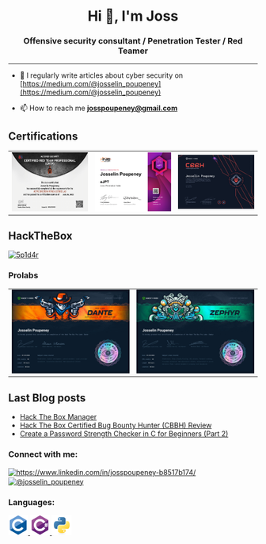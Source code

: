 <h1 align="center">Hi 👋, I'm Joss</h1>
<h3 align="center">Offensive security consultant / Penetration Tester / Red Teamer</h3>

---

- 📝 I regularly write articles about cyber security on [https://medium.com/@josselin_poupeney](https://medium.com/@josselin_poupeney)

- 📫 How to reach me **josspoupeney@gmail.com**
  
## Certifications
<table>
  <tr>
    <td><img src="https://github.com/josspo/josspo/blob/main/cert%20img/crtp.png" alt="CRTP" width="300"></td>
    <td><img src="https://github.com/josspo/josspo/blob/main/cert%20img/eJPT.png?raw=true" alt="eJPT" width="300"></td>
    <td><img src="https://github.com/josspo/josspo/blob/main/cert%20img/cbbh.png?raw=true" alt="CBBH" width="300"></td>
  </tr>
</table>


## HackTheBox
[ ![5p1d4r](https://www.hackthebox.eu/badge/image/515499)](https://www.hackthebox.eu/home/users/profile/515499)

### Prolabs
<table>
  <tr>
    <td><img src="https://github.com/josspo/josspo/blob/main/cert%20img/Dante-1.png?raw=true" alt="Dante" width="300"></td>
    <td><img src="https://github.com/josspo/josspo/blob/main/cert%20img/Zephyr-1.png?raw=true" alt="Zephyr" width="300"></td>
  </tr>
</table>


## Last Blog posts
<!-- BLOG-POST-LIST:START -->
- [Hack The Box Manager](https://medium.com/@josselin_poupeney/hackthebox-manager-8a3446a87707?source=rss-b99e3a5eda81------2)
- [Hack The Box Certified Bug Bounty Hunter &lpar;CBBH&rpar; Review](https://medium.com/@josselin_poupeney/hack-the-box-certified-bug-bounty-hunter-cbbh-review-f25796cb22ee?source=rss-b99e3a5eda81------2)
- [Create a Password Strength Checker in C for Beginners &lpar;Part 2&rpar;](https://medium.com/@josselin_poupeney/create-a-password-strength-checker-in-c-for-beginners-part-2-c863437ee844?source=rss-b99e3a5eda81------2)
<!-- BLOG-POST-LIST:END -->

<h3 align="left">Connect with me:</h3>
<p align="left">
<a href="https://www.linkedin.com/in/josspoupeney-b8517b174/" target="blank"><img align="center" src="https://raw.githubusercontent.com/rahuldkjain/github-profile-readme-generator/master/src/images/icons/Social/linked-in-alt.svg" alt="https://www.linkedin.com/in/josspoupeney-b8517b174/" height="30" width="40" /></a>
<a href="https://medium.com/@josselin_poupeney" target="blank"><img align="center" src="https://raw.githubusercontent.com/rahuldkjain/github-profile-readme-generator/master/src/images/icons/Social/medium.svg" alt="@josselin_poupeney" height="30" width="40" /></a>
</p>

<h3 align="left">Languages:</h3>
<p align="left"> <a href="https://www.cprogramming.com/" target="_blank" rel="noreferrer"> <img src="https://raw.githubusercontent.com/devicons/devicon/master/icons/c/c-original.svg" alt="c" width="40" height="40"/> </a> <a href="https://www.w3schools.com/cs/" target="_blank" rel="noreferrer"> <img src="https://raw.githubusercontent.com/devicons/devicon/master/icons/csharp/csharp-original.svg" alt="csharp" width="40" height="40"/> </a> <a href="https://www.python.org" target="_blank" rel="noreferrer"> <img src="https://raw.githubusercontent.com/devicons/devicon/master/icons/python/python-original.svg" alt="python" width="40" height="40"/> </a> </p>
